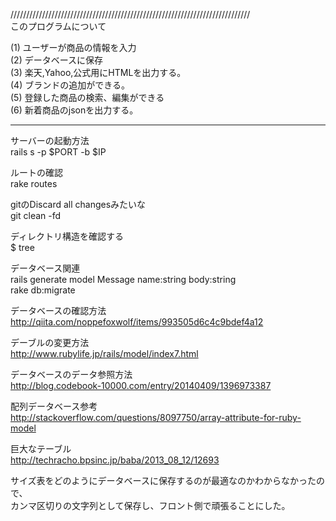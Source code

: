 ////////////////////////////////////////////////////////////////////////////  
このプログラムについて  
  
(1) ユーザーが商品の情報を入力  
(2) データベースに保存  
(3) 楽天,Yahoo,公式用にHTMLを出力する。  
(4) ブランドの追加ができる。  
(5) 登録した商品の検索、編集ができる  
(6) 新着商品のjsonを出力する。  
  
----------------------------------------------------------------------------  
  
サーバーの起動方法  
rails s -p $PORT -b $IP  
  
ルートの確認  
rake routes  
  
gitのDiscard all changesみたいな  
git clean -fd  
  
ディレクトリ構造を確認する  
$ tree  
  
データベース関連  
rails generate model Message name:string body:string  
rake db:migrate  
  
データベースの確認方法  
http://qiita.com/noppefoxwolf/items/993505d6c4c9bdef4a12  
  
デーブルの変更方法  
http://www.rubylife.jp/rails/model/index7.html  
  
データベースのデータ参照方法  
http://blog.codebook-10000.com/entry/20140409/1396973387  
  
配列データベース参考  
http://stackoverflow.com/questions/8097750/array-attribute-for-ruby-model  
  
巨大なテーブル  
http://techracho.bpsinc.jp/baba/2013_08_12/12693  
  
サイズ表をどのようにデータベースに保存するのが最適なのかわからなかったので、  
カンマ区切りの文字列として保存し、フロント側で頑張ることにした。  